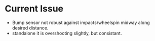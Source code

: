 # Current Issue

- Bump sensor not robust against impacts/wheelspin midway along desired distance. 
- standalone it is overshooting slightly, but consistant.